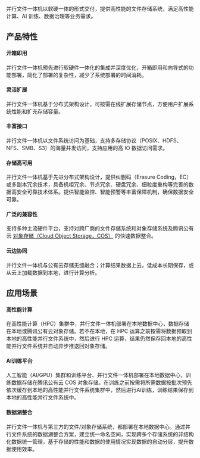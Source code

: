 并行文件一体机以软硬一体的形式交付，提供高性能的文件存储系统，满足高性能计算、AI 训练、数据治理等业务需求。

## 产品特性

#### 开箱即用

并行文件一体机预先进行软硬件一体化的集成并深度优化，开箱即用和向导式的功能部署，简化了部署的复杂性，减少了系统部署的时间消耗。

#### 灵活扩展

并行文件一体机基于分布式架构设计，可按需在线扩展存储节点，方便用户扩展系统性能和扩充存储容量。

#### 丰富接口

并行文件一体机以文件系统访问为基础，支持多存储协议（POSIX、HDFS、NFS、SMB、S3）的海量并发访问，支持应用的高 IO 数据访问需求。

#### 存储高可用

并行文件一体机基于先进分布式架构设计，提供纠删码（Erasure Coding，EC）或多副本冗余技术，具备机柜冗余、节点冗余、硬盘冗余、细粒度重构等完善的数据高安全可靠技术体系。提供智能监控、智能预警等丰富保障机制，确保数据安全可靠。

#### 广泛的兼容性

支持多种主流硬件平台，支持对跨厂商的文件存储系统和对象存储系统及腾讯公有云 [对象存储（Cloud Object Storage，COS）](https://cloud.tencent.com/document/product/436) 的快速数据整合。

#### 云边协同

并行文件一体机与公有云存储无缝融合；计算结果数据上云，低成本长期保存，或从云上加载数据到本地，进行计算分析。

## 应用场景

#### 高性能计算

在高性能计算（HPC）集群中，并行文件一体机部署在本地数据中心，数据存储在本地或腾讯公有云对象存储。若不在本地，在 HPC 运算之前按需将数据预取到本地的⾼性能并行文件系统中，然后进⾏ HPC 运算，结果仍然保存回本地的高性能并行文件系统并⾃动异步推送回对象存储。

#### AI训练平台

人工智能（AI/GPU）集群和训练平台、并行文件一体机部署在本地数据中心，训练数据存储在腾讯公有云 COS 对象存储。在训练之前按需将所需数据按批次预先依次缓存到本地的⾼性能并行文件系统集群中，然后进⾏AI训练，训练结果保存到本地的高性能并行文件系统中。

#### 数据湖整合

并行文件一体机与第三方的文件/对象存储系统，都部署在本地数据中心。通过并行文件系统的数据湖整合方案，建立统一命名空间，实现跨多个存储系统的非结构化数据统一管理，基于存储的性能和数据的使用情况实现数据的自动分层，提升数据使用效率。
